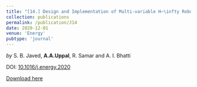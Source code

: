 ```yaml
---
title: "[14.] Design and Implementation of Multi-variable H~\infty Robust Control for the Underground Coal Gasification Project Thar"
collection: publications
permalink: /publication/J14
date: 2020-12-01
venue: 'Energy'
pubtype: 'journal'
---
```

*by* S. B. Javed, **A.A.Uppal**, R. Samar and A. I. Bhatti

DOI: [10.1016/j.energy.2020](https://doi.org/10.1016/j.energy.2020)

[Download here](https://aauppal.github.io/files/J14.pdf)

